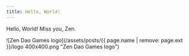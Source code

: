 ```yaml
---
title: Hello, World!
---
```


Hello, World! Miss you, Zen.


![Zen Dao Games logo](/assets/posts/{{ page.name | remove: page.ext }}/logo 400x400.png "Zen Dao Games logo")